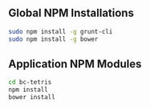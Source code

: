 ## Global NPM Installations

```sh
sudo npm install -g grunt-cli
sudo npm install -g bower
```

## Application NPM Modules

```sh
cd bc-tetris
npm install
bower install
```
